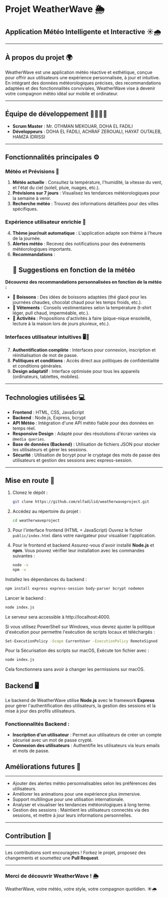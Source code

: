 # **Projet WeatherWave** 🌦️  
## **Application Météo Intelligente et Interactive** ☀️🌧️

---

## **À propos du projet** 🌍

WeatherWave est une application météo réactive et esthétique, conçue pour offrir aux utilisateurs une expérience personnalisée, à jour et intuitive. En intégrant des données météorologiques précises, des recommandations adaptées et des fonctionnalités conviviales, WeatherWave vise à devenir votre compagnon météo idéal sur mobile et ordinateur.

---

## **Équipe de développement** 👩‍💻👨‍💻

- **Scrum Master** : Mr. OTHMAN MEKOUAR, DOHA EL FADILI  
- **Développeurs** : DOHA EL FADILI, ACHRAF ZEROUALI, HAYAT OUTALEB, HAMZA IDRISSI  

---

## **Fonctionnalités principales** ⚙️

### **Météo et Prévisions** 📅
1. **Météo actuelle** : Consultez la température, l'humidité, la vitesse du vent, et l'état du ciel (soleil, pluie, nuages, etc.).  
2. **Prévisions sur 7 jours** : Visualisez les tendances météorologiques pour la semaine à venir.  
3. **Recherche météo** : Trouvez des informations détaillées pour des villes spécifiques.  

### **Expérience utilisateur enrichie** 🌟
4. **Thème jour/nuit automatique** : L'application adapte son thème à l'heure de la journée.  
5. **Alertes météo** : Recevez des notifications pour des événements météorologiques importants.  
6. **Recommandations** : 
   ## 🧴 Suggestions en fonction de la météo

**Découvrez des recommandations personnalisées en fonction de la météo :**

- **🍹 Boissons** : Des idées de boissons adaptées (thé glacé pour les journées chaudes, chocolat chaud pour les temps froids, etc.).
- **👕 Vêtements** : Conseils vestimentaires selon la température (t-shirt léger, pull chaud, imperméable, etc.).
- **🎯 Activités** : Propositions d'activités à faire (pique-nique ensoleillé, lecture à la maison lors de jours pluvieux, etc.).

### **Interfaces utilisateur intuitives** 🖥️📱
7. **Authentification complète** : Interfaces pour connexion, inscription et réinitialisation de mot de passe.  
8. **Politiques et conditions** : Accès direct aux politiques de confidentialité et conditions générales.  
9. **Design adaptatif** : Interface optimisée pour tous les appareils (ordinateurs, tablettes, mobiles).  

---

## **Technologies utilisées** 💻

- **Frontend** : HTML, CSS, JavaScript  
- **Backend** : Node.js, Express, bcrypt  
- **API Météo** : Intégration d'une API météo fiable pour des données en temps réel.  
- **Responsive Design** : Adapté pour des résolutions d'écran variées via `@media queries`.  
- **Base de données (Backend)** : Utilisation de fichiers JSON pour stocker les utilisateurs et gérer les sessions.  
- **Sécurité** : Utilisation de bcrypt pour le cryptage des mots de passe des utilisateurs et gestion des sessions avec express-session.

---

## **Mise en route** 🚀

1. Clonez le dépôt :  
   ```bash
   git clone https://github.com/elfadilid/weatherwaveproject.git

   ```

2. Accédez au répertoire du projet :
   ```bash
   cd weatherwaveproject
   ```

3. Pour l'interface frontend (HTML + JavaScript)
Ouvrez le fichier `public/index.html` dans votre navigateur pour visualiser l'application.

4. Pour le frontend et backend
Assurez-vous d'avoir installé **Node.js** et **npm**.
Vous pouvez vérifier leur installation avec les commandes suivantes :
   ```bash
   node -v
   npm -v
   ```
Installez les dépendances du backend :
   ```bash
   npm install express express-session body-parser bcrypt nodemon
   ```
Lancer le backend :
   ```bash
   node index.js
   ```
Le serveur sera accessible à http://localhost:4000.

Si vous utilisez PowerShell sur Windows, vous devrez ajuster la politique d'exécution pour permettre l'exécution de scripts locaux et téléchargés :

   ```bash
   Set-ExecutionPolicy -Scope CurrentUser -ExecutionPolicy RemoteSigned
   ```
Pour la Sécurisation des scripts sur macOS, Exécute ton fichier avec :

   ```bash
   node index.js
   ```
Cela fonctionnera sans avoir à changer les permissions sur macOS.

## **Backend** 🖥️  
Le backend de WeatherWave utilise **Node.js** avec le framework **Express** pour gérer l'authentification des utilisateurs, la gestion des sessions et la mise à jour des profils utilisateurs.  

### **Fonctionnalités Backend** :  
- **Inscription d'un utilisateur** : Permet aux utilisateurs de créer un compte sécurisé avec un mot de passe crypté.  
- **Connexion des utilisateurs** : Authentifie les utilisateurs via leurs emails et mots de passe.

## **Améliorations futures** 🔮
----------------------------

* Ajouter des alertes météo personnalisables selon les préférences des utilisateurs.
* Améliorer les animations pour une expérience plus immersive.
* Support multilingue pour une utilisation internationale.
* Analyser et visualiser les tendances météorologiques à long terme.
* Gestion des sessions : Maintient les utilisateurs connectés via des sessions, et mettre à jour leurs informations personnelles.  
---

## **Contribution** 🤝
-------------------

Les contributions sont encouragées ! Forkez le projet, proposez des changements et soumettez une **Pull Request**.

---

### **Merci de découvrir WeatherWave !** 🌦️

WeatherWave, votre météo, votre style, votre compagnon quotidien. ☀️🌧️
